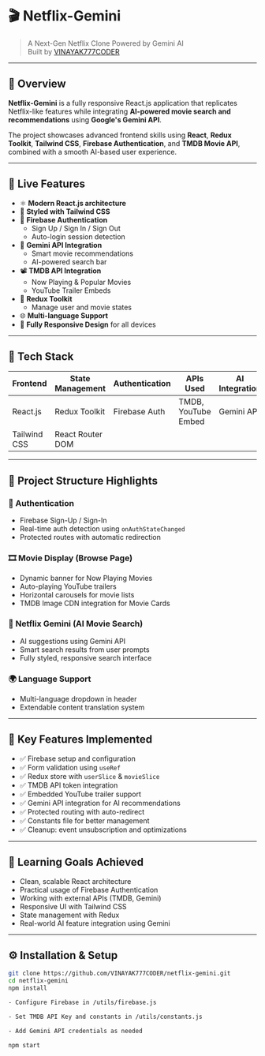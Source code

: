 # 🎬 Netflix-Gemini  
> A Next-Gen Netflix Clone Powered by Gemini AI  
> Built by [VINAYAK777CODER](https://github.com/VINAYAK777CODER)

---

## 🌟 Overview

**Netflix-Gemini** is a fully responsive React.js application that replicates Netflix-like features while integrating **AI-powered movie search and recommendations** using **Google's Gemini API**.

The project showcases advanced frontend skills using **React**, **Redux Toolkit**, **Tailwind CSS**, **Firebase Authentication**, and **TMDB Movie API**, combined with a smooth AI-based user experience.

---

## 🚀 Live Features

- ⚛️ **Modern React.js architecture**
- 🎨 **Styled with Tailwind CSS**
- 🔐 **Firebase Authentication**
  - Sign Up / Sign In / Sign Out
  - Auto-login session detection
- 🧠 **Gemini API Integration**
  - Smart movie recommendations
  - AI-powered search bar
- 📽️ **TMDB API Integration**
  - Now Playing & Popular Movies
  - YouTube Trailer Embeds
- 🔄 **Redux Toolkit**
  - Manage user and movie states
- 🌐 **Multi-language Support**
- 📱 **Fully Responsive Design** for all devices

---

## 🧱 Tech Stack

| Frontend      | State Management | Authentication | APIs Used            | AI Integration |
|---------------|------------------|-----------------|----------------------|----------------|
| React.js      | Redux Toolkit    | Firebase Auth   | TMDB, YouTube Embed  | Gemini API     |
| Tailwind CSS  | React Router DOM |                 |                      |                |

---

## 📁 Project Structure Highlights

### 🔐 Authentication
- Firebase Sign-Up / Sign-In
- Real-time auth detection using `onAuthStateChanged`
- Protected routes with automatic redirection

### 🎞️ Movie Display (Browse Page)
- Dynamic banner for Now Playing Movies
- Auto-playing YouTube trailers
- Horizontal carousels for movie lists
- TMDB Image CDN integration for Movie Cards

### 🤖 Netflix Gemini (AI Movie Search)
- AI suggestions using Gemini API
- Smart search results from user prompts
- Fully styled, responsive search interface

### 🌍 Language Support
- Multi-language dropdown in header
- Extendable content translation system

---

## 📌 Key Features Implemented

- ✅ Firebase setup and configuration  
- ✅ Form validation using `useRef`  
- ✅ Redux store with `userSlice` & `movieSlice`  
- ✅ TMDB API token integration  
- ✅ Embedded YouTube trailer support  
- ✅ Gemini API integration for AI recommendations  
- ✅ Protected routing with auto-redirect  
- ✅ Constants file for better management  
- ✅ Cleanup: event unsubscription and optimizations

---

## 🧠 Learning Goals Achieved

- Clean, scalable React architecture  
- Practical usage of Firebase Authentication  
- Working with external APIs (TMDB, Gemini)  
- Responsive UI with Tailwind CSS  
- State management with Redux  
- Real-world AI feature integration using Gemini

---

## ⚙️ Installation & Setup

```bash
git clone https://github.com/VINAYAK777CODER/netflix-gemini.git
cd netflix-gemini
npm install

- Configure Firebase in /utils/firebase.js

- Set TMDB API Key and constants in /utils/constants.js

- Add Gemini API credentials as needed

npm start
